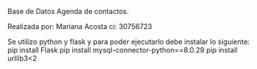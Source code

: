 Base de Datos Agenda de contactos.

Realizada por: Mariana Acosta ci: 30756723

Se utilizo python y flask y para poder ejecutarlo debe instalar lo siguiente:
pip install Flask pip install mysql-connector-python==8.0.29 pip install urllib3<2
